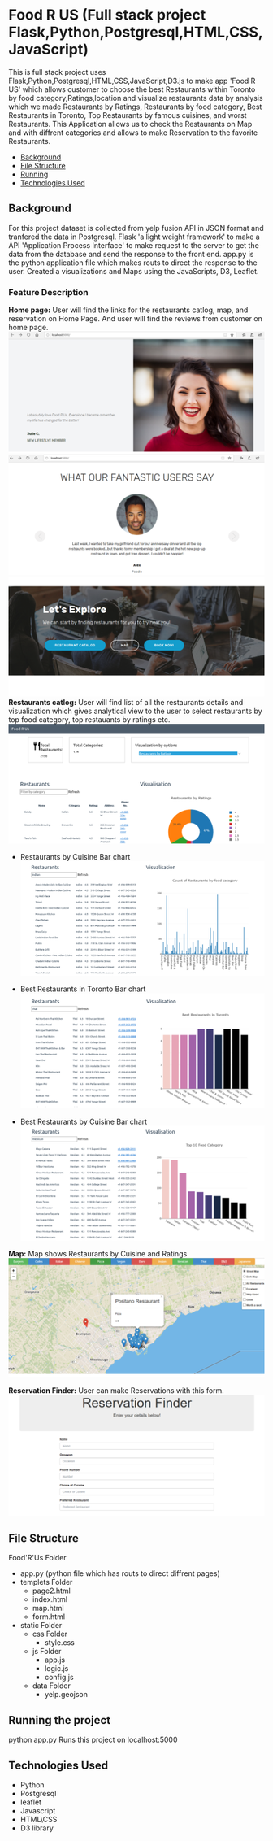 # Food R US (Full stack project Flask,Python,Postgresql,HTML,CSS,JavaScript)

This is full stack project uses Flask,Python,Postgresql,HTML,CSS,JavaScript,D3.js to make app 'Food R US' which allows customer to choose the best Restaurants within Toronto by food category,Ratings,location and
 visualize restaurants data by analysis which we made Restaurants by Ratings, Restaurants by food category, Best Restaurants in Toronto, Top Restaurants by famous cuisines, and worst Restaurants.
This Application allows us to check the Restaurants on Map and with diffrent categories and allows to make Reservation to the favorite Restaurants.


* [Background](#background)
* [File Structure](#file)
* [Running](#run)
* [Technologies Used](#technologies)

##  <a name="background"></a>Background
 For this project dataset is collected from yelp fusion API in JSON format and tranfered the data in Postgresql. Flask 'a light weight framework' to make a API 'Application Process Interface'
to make request to the server to get the data from the database and send the response to the front end. app.py is the python application file which makes routs to direct the response to the user.
Created a visualizations and Maps using the JavaScripts, D3, Leaflet. 

### Feature Description

**Home page:** User will find the links for the restaurants catlog, map, and reservation on Home Page. And user will find the reviews from customer on home page.
  ![Home1](./Images/home1.PNG)
  <br>
  ![Home2](./Images/home2.PNG)
  <br>
  ![Home3](./Images/home.PNG)
  <br>
**Restaurants catlog:** User will find list of all the restaurants details and visualization which gives analytical view to the user to select restaurants by top food category, top restauants by ratings etc.
  ![Restaurants catlog](./Images/resto_catlog.PNG)
  <br>

* Restaurants by Cuisine Bar chart
  ![Restaurants catlog](./Images/v1.PNG)
  <br>

* Best Restaurants in Toronto Bar chart
  ![Restaurants catlog](./Images/v2.PNG)
  <br>

* Best Restaurants by Cuisine Bar chart
  ![Restaurants catlog](./Images/v3.PNG)
  <br>

**Map:** Map shows Restaurants by Cuisine and Ratings
  ![Map](./Images/map.PNG)
  <br>

**Reservation Finder:** User can make Reservations with this form.
  ![Reservation](./Images/rsv.PNG)
  <br>


## <a name="file"></a>File Structure

Food'R'Us Folder
* app.py (python file which has routs to direct diffrent pages)
* templets Folder
	* page2.html
	* index.html
	* map.html
	* form.html
* static Folder
	* css Folder
		* style.css
	* js Folder
		* app.js
		* logic.js
		* config.js
	* data Folder
		* yelp.geojson


##  <a name="Run"></a>Running the project
python app.py Runs this project on localhost:5000

##  <a name="technologies"></a>Technologies Used

* Python
* Postgresql
* leaflet
* Javascript 
* HTML\CSS
* D3 library
